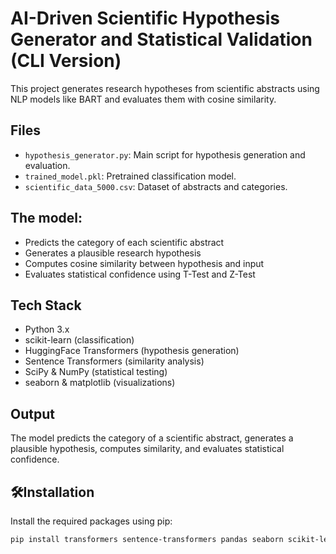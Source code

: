 # AI-Driven Scientific Hypothesis Generator and Statistical Validation (CLI Version)

This project generates research hypotheses from scientific abstracts using NLP models like BART and evaluates them with cosine similarity.

## Files
- `hypothesis_generator.py`: Main script for hypothesis generation and evaluation.
- `trained_model.pkl`: Pretrained classification model.
- `scientific_data_5000.csv`: Dataset of abstracts and categories.

## The model:
- Predicts the category of each scientific abstract
- Generates a plausible research hypothesis
- Computes cosine similarity between hypothesis and input
- Evaluates statistical confidence using T-Test and Z-Test

## Tech Stack
- Python 3.x
- scikit-learn (classification)
- HuggingFace Transformers (hypothesis generation)
- Sentence Transformers (similarity analysis)
- SciPy & NumPy (statistical testing)
- seaborn & matplotlib (visualizations)

## Output
The model predicts the category of a scientific abstract, generates a plausible hypothesis, computes similarity, and evaluates statistical confidence.

## 🛠Installation
Install the required packages using pip:

```bash
pip install transformers sentence-transformers pandas seaborn scikit-learn matplotlib joblib

